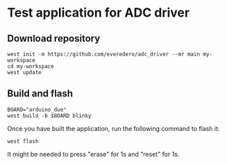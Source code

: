 # Test application for ADC driver

## Download repository
```shell
west init -m https://github.com/everedero/adc_driver --mr main my-workspace
cd my-workspace
west update
```

## Build and flash
```shell
BOARD="arduino_due"
west build -b $BOARD blinky
```

Once you have built the application, run the following command to flash it:

```shell
west flash
```

It might be needed to press "erase" for 1s and "reset" for 1s.
